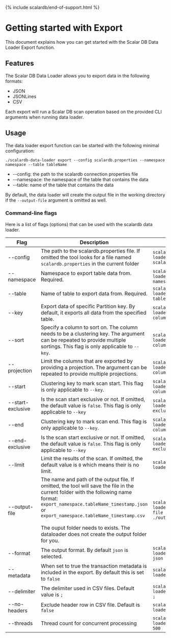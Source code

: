 {% include scalardb/end-of-support.html %}

# Getting started with Export

This document explains how you can get started with the Scalar DB Data Loader Export function.

## Features

The Scalar DB Data Loader allows you to export data in the following formats:

- JSON
- JSONLines
- CSV

Each export will run a Scalar DB scan operation based on the provided CLI arguments when running data loader.

## Usage

The data loader export function can be started with the following minimal configuration:

```
./scalardb-data-loader export --config scalardb.properties --namespace namespace --table tableName
```



- --config:   the path to the scalardb connection properties file
- --namespace:  the namespace of the table that contains the data
- --table: name of the table that contains the data

By default, the data loader will create the output file in the working directory if the `--output-file` argument is omitted as well.

### Command-line flags

Here is a list of flags (options) that can be used with the scalardb data loader.

| Flag              | Description                                                  | Usage                                                  |
| ----------------- | ------------------------------------------------------------ | ------------------------------------------------------ |
| --config          | The path to the scalardb.properties file. If omitted the tool looks for a file named `scalardb.properties` in the current folder | `scalardb-data-loader --config scalardb.properties`    |
| --namespace       | Namespace to export table data from. Required.               | `scalardb-data-loader --namespace namespace`           |
| --table           | Name of table to export data from. Required.                 | `scalardb-data-loader --table tableName`               |
| --key             | Export data of specific Partition key. By default, it exports all data from the specified table. | `scalardb-data-loader --key columnName=value`          |
| --sort            | Specify a column to sort on. The column needs to be a clustering key. The argument can be repeated to provide multiple sortings. This flag is only applicable to `--key`. | `scalardb-data-loader --sort columnName=desc`          |
| --projection      | Limit the columns that are exported by providing a projection. The argument can be repeated to provide multiple projections. | `scalardb-data-loader --projection columnName`         |
| --start           | Clustering key to mark scan start. This flag is only applicable to `--key`.   | `scalardb-data-loader --start columnName=value`        |
| --start-exclusive | Is the scan start exclusive or not. If omitted, the default value is `false`. This flag is only applicable to `--key` | `scalardb-data-loader --start-exclusive`               |
| --end             | Clustering key to mark scan end. This flag is only applicable to `--key`. | `scalardb-data-loader --end columnName=value`          |
| --end-exclusive   | Is the scan start exclusive or not. If omitted, the default value is `false`. This flag is only applicable to `--key`    | `scalardb-data-loader --end-exclusive`                 |
| --limit           | Limit the results of the scan. If omitted, the default value is `0` which means their is no limit. | `scalardb-data-loader --limit 1000`                    |
| --output-file     | The name and path of the output file. If omitted, the tool will save the file in the current folder with the following name format:<br />`export_namespace.tableName_timestamp.json` or `export_namespace.tableName_timestamp.csv`<br /><br />The ouput folder needs to exists. The dataloader does not create the output folder for you. | `scalardb-data-loader --output-file ./out/output.json` |
| --format          | The output format. By default `json` is selected.           | `scalardb-data-loader --format json`                   |
| --metadata        | When set to true the transaction metadata is included in the export. By default this is set to `false` | `scalardb-data-loader --metadata`                      |
| --delimiter       | The delimiter used in CSV files. Default value is `;`        | `scalardb-data-loader --delimiter ;`                   |
| --no-headers      | Exclude header row in CSV file. Default is `false`           | `scalardb-data-loader --no-headers`                    |
| --threads         | Thread count for concurrent processing                       | `scalardb-data-loader --threads 500`                   |

